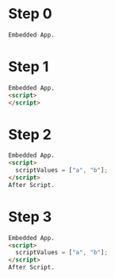# Step 0

```html
Embedded App.
```

# Step 1

```html
Embedded App.
<script>
</script>
```

# Step 2

```html
Embedded App.
<script>
  scriptValues = ["a", "b"];
</script>
After Script.
```

# Step 3

```html
Embedded App.
<script>
  scriptValues = ["a", "b"];
</script>
After Script.
```

